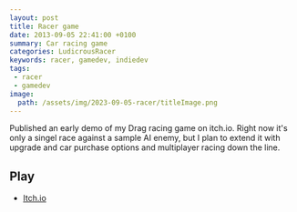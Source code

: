 ```yaml
---
layout: post
title: Racer game
date: 2013-09-05 22:41:00 +0100
summary: Car racing game
categories: LudicrousRacer
keywords: racer, gamedev, indiedev
tags:
 - racer
 - gamedev
image:
  path: /assets/img/2023-09-05-racer/titleImage.png
---
```


Published an early demo of my Drag racing game on itch.io. Right now it's only a singel race against a sample AI enemy, but I plan to extend it with upgrade and car purchase options and multiplayer racing down the line.

## Play

- [Itch.io](https://freamdev.itch.io/ludicrous-racer)
